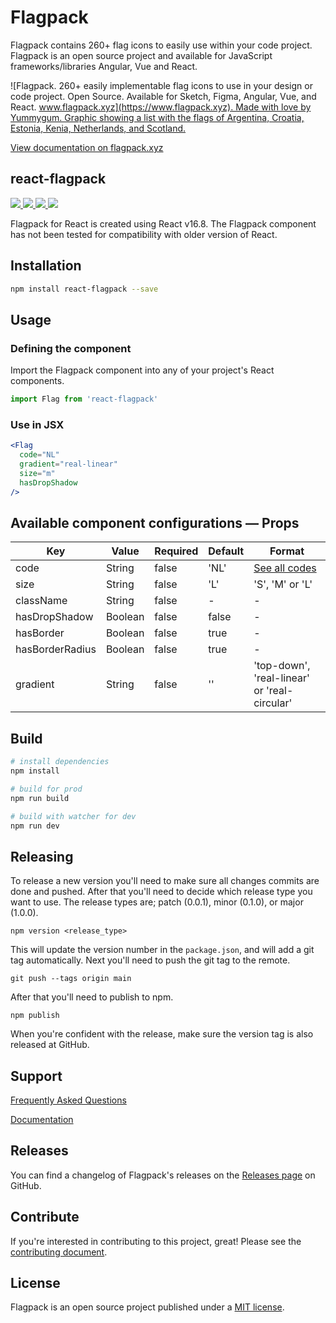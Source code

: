 # Flagpack

Flagpack contains 260+ flag icons to easily use within your code project. Flagpack is an open source project and available for JavaScript frameworks/libraries Angular, Vue and React.

![Flagpack. 260+ easily implementable flag icons to use in your design or code project. Open Source. Available for Sketch, Figma, Angular, Vue, and React. [www.flagpack.xyz](https://www.flagpack.xyz). Made with love by Yummygum. Graphic showing a list with the flags of Argentina, Croatia, Estonia, Kenia, Netherlands, and Scotland.](https://flagpack.xyz/meta-image.png)

[View documentation on flagpack.xyz](https://flagpack.xyz/docs/)

## react-flagpack
<p>
  <a href="https://www.npmjs.com/package/react-flagpack" target="_blank">
    <img src="https://img.shields.io/npm/v/react-flagpack.svg?style=flat" />
  </a>
  <a href="https://www.npmjs.com/package/react-flagpack" target="_blank">
    <img src="https://img.shields.io/npm/dt/react-flagpack.svg?style=flat" />
  </a>
  <a href="https://github.com/sponsors/Yummygum" target="_blank">
    <img src="https://img.shields.io/badge/Support-♥-E94AAA"  />
  </a>
  <a href="https://twitter.com/flagpack" target="_blank">
    <img src="https://img.shields.io/twitter/follow/flagpack.svg?style=social&label=follow"  />
  </a>
</p>

Flagpack for React is created using React v16.8. The Flagpack component has not been tested for compatibility with older version of React.

## Installation

```bash
npm install react-flagpack --save
```

## Usage

### Defining the component
Import the Flagpack component into any of your project's React components.
```js
import Flag from 'react-flagpack'
```

### Use in JSX
```jsx
<Flag
  code="NL"
  gradient="real-linear"
  size="m"
  hasDropShadow
/>
```

## Available component configurations — Props

| Key   | Value   | Required | Default | Format |
|-------|-------|------|------|------|
| code |  String | false | 'NL' | [See all codes](https://flagpack.xyz/docs/flag-index/) |
| size |  String | false | 'L' | 'S', 'M' or 'L' |
| className |  String | false | - | - |
| hasDropShadow |  Boolean | false | false | - |
| hasBorder |  Boolean | false | true | - |
| hasBorderRadius | Boolean | false | true | - |
| gradient |  String | false | '' | 'top-down', 'real-linear' or 'real-circular' |


## Build
```bash
# install dependencies
npm install

# build for prod
npm run build

# build with watcher for dev
npm run dev
```

## Releasing
To release a new version you'll need to make sure all changes commits are done and pushed. After that you'll need to decide which release type you want to use. The release types are; patch (0.0.1), minor (0.1.0), or major (1.0.0).
```
npm version <release_type>
```
This will update the version number in the `package.json`, and will add a git tag automatically. Next you'll need to push the git tag to the remote.
```
git push --tags origin main
```
After that you'll need to publish to npm.
```
npm publish
```

When you're confident with the release, make sure the version tag is also released at GitHub.

## Support

[Frequently Asked Questions](https://flagpack.xyz/support/)

[Documentation](https://flagpack.xyz/docs/)

## Releases

You can find a changelog of Flagpack's releases on the [Releases page](https://github.com/Yummygum/react-flagpack/releases) on GitHub.

## Contribute

If you're interested in contributing to this project, great! Please see the [contributing document](CONTRIBUTING.md).

## License

Flagpack is an open source project published under a [MIT license](LICENSE).
